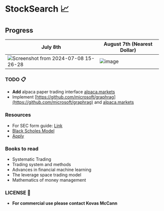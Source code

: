 # StockSearch 📈

## Progress

| July 8th | August 7th (Nearest Dollar) |
|----------|------------------------------------------|
|![Screenshot from 2024-07-08 15-26-28](https://github.com/KovasMcCann/StockSearch/assets/44278533/81248cee-5382-4846-8611-f4c42c178c09) |![image](https://github.com/user-attachments/assets/c101e62d-f064-4c4b-a133-67f2f62e3585)|

### TODO 📋

- **Add** alpaca paper trading interface [alpaca.markets](alpaca)
- Implement [https://github.com/microsoft/graphrag](https://github.com/microsoft/graphrag) and [alpaca.markets](https://alpaca.markets)

### Resources

- For SEC form guide: [Link](sec.md)
- [Black Scholes Model](https://en.wikipedia.org/wiki/Black%E2%80%93Scholes_model)
- [Apply](https://github.com/DL-Software/jobs/blob/main/finance.md)

### Books to read

- Systematic Trading
- Trading system and methods
- Advances in financial machine learning
- The leverage space trading model
- Mathematics of money management

### LICENSE 📖

- **For commercial use please contact Kovas McCann**

<!-- [image](github.com/4f4QdN2G~/p:g!UDYP)>] -->

